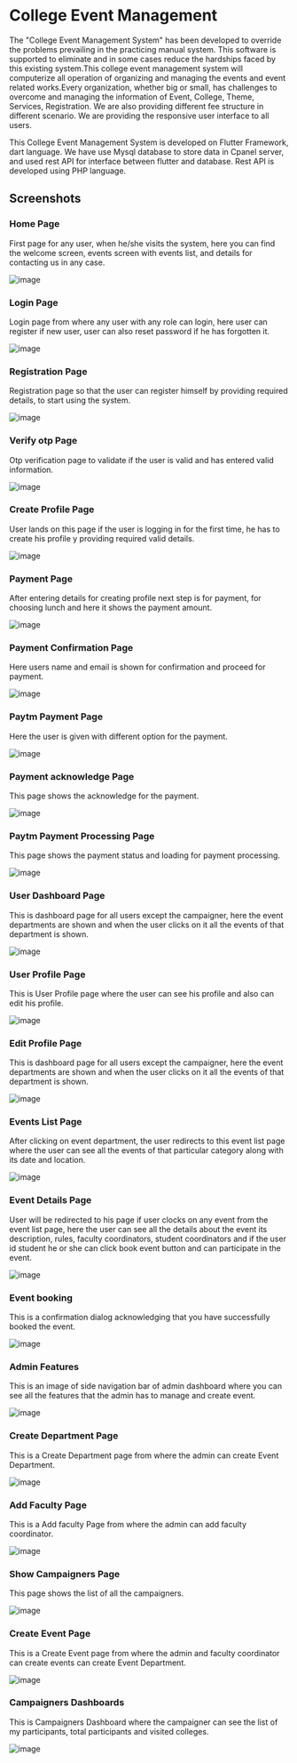 # College Event Management

The "College Event Management System" has been developed to override the problems prevailing in the practicing manual system. This software is supported to eliminate and in some cases reduce the hardships faced by this existing system.This college event management system will computerize all operation of organizing and managing the events and event related works.Every organization, whether big or small, has challenges to overcome and managing the information of Event, College, Theme, Services, Registration. We are also providing different fee structure in different scenario. We are providing the responsive user interface to all users.


This College Event Management System is developed on Flutter Framework, dart language. We have use Mysql database to store data in Cpanel server, and used rest API
for interface between flutter and database. Rest API is developed using PHP language.

## Screenshots

### **Home Page**
First page for any user, when he/she visits the system, here you can find the welcome screen, events screen with events list, and details for contacting us in any case.

![image](https://user-images.githubusercontent.com/76546289/205846271-ebed63cf-5940-481b-b667-4736292f5042.png)

### **Login Page**
Login page from where any user with any role can login, here user can register if new user, user can also reset password if he has forgotten it.

![image](https://user-images.githubusercontent.com/76546289/205846810-db863109-07b7-45c9-974d-8e6d6c56b7c0.png)

### **Registration Page**
Registration page so that the user can register himself by providing required details, to start using the system.

![image](https://user-images.githubusercontent.com/76546289/205846964-7a9f0b0a-f386-4492-a121-88e84f9f1b27.png)

### **Verify otp Page**
Otp verification page to validate if the user is valid and has entered valid information.

![image](https://user-images.githubusercontent.com/76546289/205847016-45aef1b0-8602-47ff-b253-d761505f4261.png)

### **Create Profile Page**
User lands on this page if the user is logging in for the first time, he has to create his profile y providing required valid details.

![image](https://user-images.githubusercontent.com/76546289/205847063-8d9bf2da-5289-4c26-982c-955926f77e5c.png)

### **Payment Page**
After entering details for creating profile next step is for payment, for choosing lunch and here it shows the payment amount.

![image](https://user-images.githubusercontent.com/76546289/205847106-c63a4757-64a6-4eab-874b-2ca397766ff5.png)

### **Payment Confirmation Page**
Here users name and email is shown for confirmation and proceed for payment.

![image](https://user-images.githubusercontent.com/76546289/205847136-af663d28-1019-4f89-a8f2-ca4b776161e4.png)

### **Paytm Payment Page**
Here the user is given with different option for the payment.

![image](https://user-images.githubusercontent.com/76546289/205847167-3e36c43a-72ff-4186-89c1-323e3e4f7486.png)

### **Payment acknowledge Page**
This page shows the acknowledge for the payment.

![image](https://user-images.githubusercontent.com/76546289/205847254-5998096f-f5a1-4988-931c-b6e5395fbcb6.png)

### **Paytm Payment Processing Page**
This page shows the payment status and loading for payment processing.

![image](https://user-images.githubusercontent.com/76546289/205847376-244167b5-d629-4c65-be7e-07656b968d14.png)

### **User Dashboard Page**
This is dashboard page for all users except the campaigner, here the event departments are shown and when the user clicks on it all the events of that department is shown.

![image](https://user-images.githubusercontent.com/76546289/205847422-1d7d0621-ff7f-4244-b286-0392a4f2a2a6.png)


### **User Profile Page**
This is User Profile page where the user can see his profile and also can edit his profile.

![image](https://user-images.githubusercontent.com/76546289/205847456-e1a37901-1faf-4c79-97df-0ae6f4599223.png)

### **Edit Profile Page**
This is dashboard page for all users except the campaigner, here the event departments are shown and when the user clicks on it all the events of that department is shown.

![image](https://user-images.githubusercontent.com/76546289/205850610-dcd5939a-17f5-42fa-874c-80d7f683fc16.png)

### **Events List Page**
After clicking on event department, the user redirects to this event list page where the user can see all the events of that particular category along with its date and location.

![image](https://user-images.githubusercontent.com/76546289/205847568-3318e237-45c5-442a-be71-c01eb7b05156.png)

### **Event Details Page**
User will be redirected to his page if user clocks on any event from the event list page, here the user can see all the details about the event its description, rules, faculty coordinators, student coordinators and if the user id student he or she can click book event button and can participate in the event.

![image](https://user-images.githubusercontent.com/76546289/205847605-13ecd2af-7574-4198-b0da-57828af6dafa.png)

### **Event booking**
This is a confirmation dialog acknowledging that you have successfully booked the event. 

![image](https://user-images.githubusercontent.com/76546289/205847645-cce9b694-ff87-4946-8c08-497e645ba89f.png)

### **Admin Features**
This is an image of side navigation bar of admin dashboard where you can see all the features that the admin has to manage and create event.

![image](https://user-images.githubusercontent.com/76546289/205847673-72afdc37-9e1b-4f0f-8c5c-26fa29e2d5da.png)

### **Create Department Page**
This is a Create Department page from where the admin can create Event Department.

![image](https://user-images.githubusercontent.com/76546289/205847739-e95743fa-9009-4827-8639-a93b66e118f8.png)

### **Add Faculty Page**
This is a Add faculty Page from where the admin can add faculty coordinator.

![image](https://user-images.githubusercontent.com/76546289/205847769-2ff66121-400a-4486-af0a-1ffa32855127.png)

### **Show Campaigners Page**
This page shows the list of all the campaigners.

![image](https://user-images.githubusercontent.com/76546289/205847823-3d43f00b-122b-4dfd-96e0-b9f432864316.png)

### **Create Event Page**
This is a Create Event page from where the admin and faculty coordinator can create events can create Event Department.

![image](https://user-images.githubusercontent.com/76546289/205847861-7d388299-666d-4940-8392-a90d6e0f6507.png)

### **Campaigners Dashboards**
This is Campaigners Dashboard where the campaigner can see the list of my participants, total participants and visited colleges.

![image](https://user-images.githubusercontent.com/76546289/205848026-e52241d4-1f3b-4f27-b84b-7430d0da2ccd.png)









